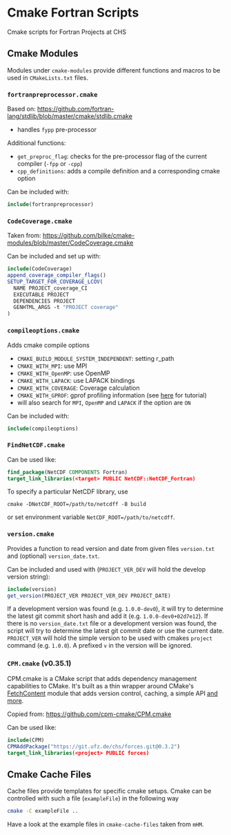 # Cmake Fortran Scripts

Cmake scripts for Fortran Projects at CHS

## Cmake Modules

Modules under `cmake-modules` provide different functions and macros
to be used in `CMakeLists.txt` files.

### `fortranpreprocessor.cmake`
Based on: https://github.com/fortran-lang/stdlib/blob/master/cmake/stdlib.cmake
- handles `fypp` pre-processor

Additional functions:
- `get_preproc_flag`: checks for the pre-processor flag of the current compiler (`-fpp` or `-cpp`)
- `cpp_definitions`: adds a compile definition and a corresponding cmake option

Can be included with:
```cmake
include(fortranpreprocessor)
```

### `CodeCoverage.cmake`
Taken from: https://github.com/bilke/cmake-modules/blob/master/CodeCoverage.cmake

Can be included and set up with:
```cmake
include(CodeCoverage)
append_coverage_compiler_flags()
SETUP_TARGET_FOR_COVERAGE_LCOV(
  NAME PROJECT_coverage_CI
  EXECUTABLE PROJECT
  DEPENDENCIES PROJECT
  GENHTML_ARGS -t "PROJECT coverage"
)
```

### `compileoptions.cmake`
Adds cmake compile options
- `CMAKE_BUILD_MODULE_SYSTEM_INDEPENDENT`: setting r_path
- `CMAKE_WITH_MPI`: use MPI
- `CMAKE_WITH_OpenMP`: use OpenMP
- `CMAKE_WITH_LAPACK`: use LAPACK bindings
- `CMAKE_WITH_COVERAGE`: Coverage calculation
- `CMAKE_WITH_GPROF`: gprof profiling information (see [here](https://www.thegeekstuff.com/2012/08/gprof-tutorial/) for tutorial)
- will also search for `MPI`, `OpenMP` and `LAPACK` if the option are `ON`

Can be included with:
```cmake
include(compileoptions)
```

### `FindNetCDF.cmake`

Can be used like:
```cmake
find_package(NetCDF COMPONENTS Fortran)
target_link_libraries(<target> PUBLIC NetCDF::NetCDF_Fortran)
```

To specify a particular NetCDF library, use

    cmake -DNetCDF_ROOT=/path/to/netcdff -B build

or set environment variable `NetCDF_ROOT=/path/to/netcdff`.

### `version.cmake`

Provides a function to read version and date from given files `version.txt` and (optional) `version_date.txt`.

Can be included and used with (`PROJECT_VER_DEV` will hold the develop version string):
```cmake
include(version)
get_version(PROJECT_VER PROJECT_VER_DEV PROJECT_DATE)
```

If a development version was found (e.g. `1.0.0-dev0`), it will try to determine the latest git commit short hash and add it (e.g. `1.0.0-dev0+02d7e12`).
If there is no `version_date.txt` file or a development version was found, the script will try to determine the latest git commit date or use the current date.
`PROJECT_VER` will hold the simple version to be used with cmakes `project` command (e.g. `1.0.0`).
A prefixed `v` in the version will be ignored.

### `CPM.cmake` (v0.35.1)

CPM.cmake is a CMake script that adds dependency management capabilities to CMake.
It's built as a thin wrapper around CMake's [FetchContent](https://cmake.org/cmake/help/latest/module/FetchContent.html)
module that adds version control, caching, a simple API [and more](#comparison-to-pure-fetchcontent--externalproject).

Copied from: https://github.com/cpm-cmake/CPM.cmake

Can be used like:
```cmake
include(CPM)
CPMAddPackage("https://git.ufz.de/chs/forces.git@0.3.2")
target_link_libraries(<project> PUBLIC forces)
```


## Cmake Cache Files

Cache files provide templates for specific cmake setups.
Cmake can be controlled with such a file (`exampleFile`) in the following way
```bash
cmake -C exampleFile ..
```

Have a look at the example files in `cmake-cache-files` taken from `mHM`.
